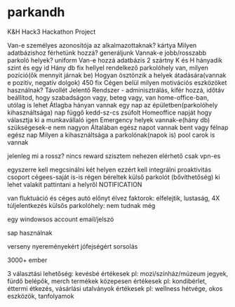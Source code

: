 # parkandh
K&amp;H Hack3 Hackathon Project


Van-e személyes azonosítója az alkalmazottaknak? kártya
Milyen adatbázishoz férhetünk hozzá? generáljunk
Vannak-e jobb/rosszabb parkoló helyek? uniform
    Van-e hozzá adatbázis 2 szártny K és H hányadik szint és egy id 
Hány db fix hellyel rendelkező parkolóhely van, milyen pozíció(ők mennyit járnak be)
Hogyan ösztönzik a helyek átadására(vannak e pozitív, negatív dolgok) 450 fix
Cégen belül milyen motivációs eszközöket használnak? 
Távollét Jelentő Rendszer - adminisztrálás, kifér hozzá, időtáv beállítod, hogy szabadságon vagy, beteg vagy, van home-office-ban, utólag is lehet
Átlagba hányan vannak egy nap az épületben(parkolóhely kihasználtsága) nap függő kedd-sz-cs zsúfolt
Homeoffice napját hogy választja ki a munkavállaló igen
Emergency helyek vannak-e(hány db) szükségesek-e  nem nagyon
Általában egész napot vannak bent vagy félnap egész nap
Milyen a kihasználtsága a parkolónak(napok is)
pool carok is vannak

jelenleg mi a rossz?
nincs reward szisztem
nehezen elérhető
csak vpn-es

egyszerre kell megcsinálni két helyen
ezzért kell integrálni
proaktivitás csoport
cégees-saját is-is
régen béreltek külső parkolót (bővíthetőség)
ki lehet valakit pattintani a helyről
NOTIFICATION

van fluktuáció és céges autó előnyt élvez
faktorok: elfelejtik, lustaság, 
4X túljelentkezés
külsős parkolóhely: nem tudnak még

egy windowsos account
email/jelszó

sap használnak

verseny nyereményekért jófejségért sorsolás

3000+ ember

3 választási lehetőség:
kevésbé értékesek pl: mozi/színház/múzeum jegyek, fürdő belépők, merch termékek
közepesen értékesek pl: kondibérlet, éttermi étkezés, vásárlási utalványok
értékesek pl: wellness hétvége, okos eszközök, tanfolyamok 

